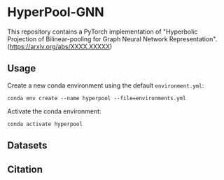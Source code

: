 # HyperPool-GNN

This repository contains a PyTorch implementation of "Hyperbolic Projection of Bilinear-pooling for
Graph Neural Network Representation".(https://arxiv.org/abs/XXXX.XXXXX)

## Usage
Create a new conda environment using the default `environment.yml`:
```
conda env create --name hyperpool --file=environments.yml
```
Activate the conda environment:
```
conda activate hyperpool
```

## Datasets


## Citation
